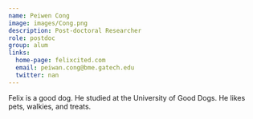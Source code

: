 ```yaml
---
name: Peiwen Cong
image: images/Cong.png
description: Post-doctoral Researcher
role: postdoc
group: alum
links:
  home-page: felixcited.com
  email: peiwan.cong@bme.gatech.edu
  twitter: nan
---
```


Felix is a good dog.
He studied at the University of Good Dogs.
He likes pets, walkies, and treats.
